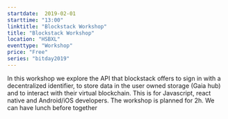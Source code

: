 ```yaml
---
startdate:  2019-02-01
starttime: "13:00"
linktitle: "Blockstack Workshop"
title: "Blockstack Workshop"
location: "HSBXL"
eventtype: "Workshop"
price: "Free"
series: "bitday2019"
--- 
```


In this workshop we explore the API that blockstack offers to sign in with a decentralized identifier, to store data in the user owned storage (Gaia hub) and to interact with their virtual blockchain. This is for Javascript, react native and Android/iOS developers. The workshop is planned for 2h. We can have lunch before together